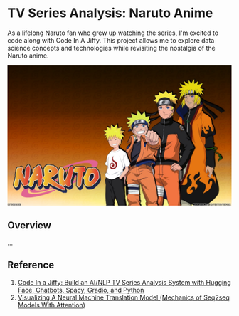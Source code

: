 # TV Series Analysis: Naruto Anime

As a lifelong Naruto fan who grew up watching the series, I'm excited to code along with Code In A Jiffy. This project allows me to explore data science concepts and technologies while revisiting the nostalgia of the Naruto anime.

![Naruto](naruto.jpeg)
## Overview
...

## Reference
1. [Code In a Jiffy: Build an AI/NLP TV Series Analysis System with Hugging Face, Chatbots, Spacy, Gradio, and Python](https://www.youtube.com/watch?v=_Hxb1zoY0Qw&t=110s)
2. [Visualizing A Neural Machine Translation Model (Mechanics of Seq2seq Models With Attention)](https://jalammar.github.io/visualizing-neural-machine-translation-mechanics-of-seq2seq-models-with-attention/)
